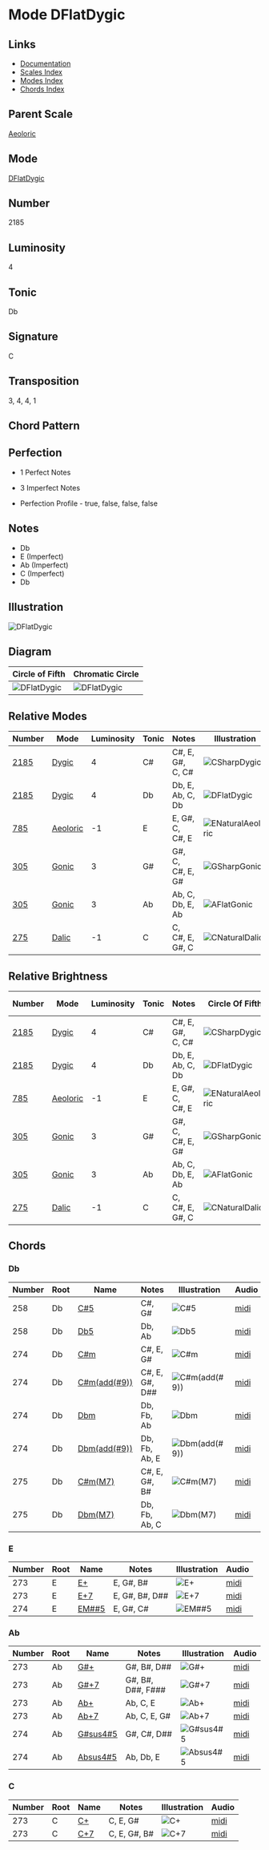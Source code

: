 # Mode DFlatDygic

## Links

- [Documentation](README.md)
- [Scales Index](Scales.md)
- [Modes Index](Modes.md)
- [Chords Index](Chords.md)

## Parent Scale

[Aeoloric](ScaleAeoloric.md)

## Mode

[DFlatDygic](ModeDFlatDygic.md)

## Number

2185

## Luminosity

4

## Tonic

Db

## Signature

C

## Transposition

3, 4, 4, 1

## Chord Pattern



## Perfection

 - 1 Perfect Notes

 - 3 Imperfect Notes

 - Perfection Profile - true, false, false, false

## Notes

- Db
- E (Imperfect)
- Ab (Imperfect)
- C (Imperfect)
- Db

## Illustration

![DFlatDygic](ModeDFlatDygic.png)

## Diagram

| Circle of Fifth | Chromatic Circle |
|-----------------|------------------|
| ![DFlatDygic](CircleOfFifthModeDFlatDygic.svg) | ![DFlatDygic](ChromaticCircleModeDFlatDygic.svg) |
## Relative Modes

| Number | Mode | Luminosity | Tonic | Notes | Illustration |
|--------|------|------------|-------|-------|--------------|
| [2185](https://ianring.com/musictheory/scales/2185) | [Dygic](ModeDygic.md) | 4 | C# | C#, E, G#, C, C# | ![CSharpDygic](ModeCSharpDygic.png) |
| [2185](https://ianring.com/musictheory/scales/2185) | [Dygic](ModeDygic.md) | 4 | Db | Db, E, Ab, C, Db | ![DFlatDygic](ModeDFlatDygic.png) |
| [785](https://ianring.com/musictheory/scales/785) | [Aeoloric](ModeAeoloric.md) | -1 | E | E, G#, C, C#, E | ![ENaturalAeoloric](ModeENaturalAeoloric.png) |
| [305](https://ianring.com/musictheory/scales/305) | [Gonic](ModeGonic.md) | 3 | G# | G#, C, C#, E, G# | ![GSharpGonic](ModeGSharpGonic.png) |
| [305](https://ianring.com/musictheory/scales/305) | [Gonic](ModeGonic.md) | 3 | Ab | Ab, C, Db, E, Ab | ![AFlatGonic](ModeAFlatGonic.png) |
| [275](https://ianring.com/musictheory/scales/275) | [Dalic](ModeDalic.md) | -1 | C | C, C#, E, G#, C | ![CNaturalDalic](ModeCNaturalDalic.png) |
## Relative Brightness

| Number | Mode | Luminosity | Tonic | Notes | Circle Of Fifth | Chromatic Circle |
|--------|------|------------|-------|-------|-----------------|------------------|
| [2185](https://ianring.com/musictheory/scales/2185) | [Dygic](ModeDygic.md) | 4 | C# | C#, E, G#, C, C# | ![CSharpDygic](CircleOfFifthModeCSharpDygic.svg) | ![CSharpDygic](ChromaticCircleModeCSharpDygic.svg) |
| [2185](https://ianring.com/musictheory/scales/2185) | [Dygic](ModeDygic.md) | 4 | Db | Db, E, Ab, C, Db | ![DFlatDygic](CircleOfFifthModeDFlatDygic.svg) | ![DFlatDygic](ChromaticCircleModeDFlatDygic.svg) |
| [785](https://ianring.com/musictheory/scales/785) | [Aeoloric](ModeAeoloric.md) | -1 | E | E, G#, C, C#, E | ![ENaturalAeoloric](CircleOfFifthModeENaturalAeoloric.svg) | ![ENaturalAeoloric](ChromaticCircleModeENaturalAeoloric.svg) |
| [305](https://ianring.com/musictheory/scales/305) | [Gonic](ModeGonic.md) | 3 | G# | G#, C, C#, E, G# | ![GSharpGonic](CircleOfFifthModeGSharpGonic.svg) | ![GSharpGonic](ChromaticCircleModeGSharpGonic.svg) |
| [305](https://ianring.com/musictheory/scales/305) | [Gonic](ModeGonic.md) | 3 | Ab | Ab, C, Db, E, Ab | ![AFlatGonic](CircleOfFifthModeAFlatGonic.svg) | ![AFlatGonic](ChromaticCircleModeAFlatGonic.svg) |
| [275](https://ianring.com/musictheory/scales/275) | [Dalic](ModeDalic.md) | -1 | C | C, C#, E, G#, C | ![CNaturalDalic](CircleOfFifthModeCNaturalDalic.svg) | ![CNaturalDalic](ChromaticCircleModeCNaturalDalic.svg) |

## Chords

### Db

| Number | Root | Name | Notes | Illustration | Audio |
|--------|------|------|-------|--------------|-------|
| 258 | Db | [C#5](ChordCSharpPowerChord.md) | C#, G# | ![C#5](ChordCSharpPowerChordRootPosition.png) | [midi](ChordCSharpPowerChordRootPosition.mid) |
| 258 | Db | [Db5](ChordDFlatPowerChord.md) | Db, Ab | ![Db5](ChordDFlatPowerChordRootPosition.png) | [midi](ChordDFlatPowerChordRootPosition.mid) |
| 274 | Db | [C#m](ChordCSharpMinor.md) | C#, E, G# | ![C#m](ChordCSharpMinorRootPosition.png) | [midi](ChordCSharpMinorRootPosition.mid) |
| 274 | Db | [C#m(add(#9))](ChordCSharpMinorAddSharpNinth.md) | C#, E, G#, D## | ![C#m(add(#9))](ChordCSharpMinorAddSharpNinthRootPosition.png) | [midi](ChordCSharpMinorAddSharpNinthRootPosition.mid) |
| 274 | Db | [Dbm](ChordDFlatMinor.md) | Db, Fb, Ab | ![Dbm](ChordDFlatMinorRootPosition.png) | [midi](ChordDFlatMinorRootPosition.mid) |
| 274 | Db | [Dbm(add(#9))](ChordDFlatMinorAddSharpNinth.md) | Db, Fb, Ab, E | ![Dbm(add(#9))](ChordDFlatMinorAddSharpNinthRootPosition.png) | [midi](ChordDFlatMinorAddSharpNinthRootPosition.mid) |
| 275 | Db | [C#m(M7)](ChordCSharpMinorMajorSeventh.md) | C#, E, G#, B# | ![C#m(M7)](ChordCSharpMinorMajorSeventhRootPosition.png) | [midi](ChordCSharpMinorMajorSeventhRootPosition.mid) |
| 275 | Db | [Dbm(M7)](ChordDFlatMinorMajorSeventh.md) | Db, Fb, Ab, C | ![Dbm(M7)](ChordDFlatMinorMajorSeventhRootPosition.png) | [midi](ChordDFlatMinorMajorSeventhRootPosition.mid) |

### E

| Number | Root | Name | Notes | Illustration | Audio |
|--------|------|------|-------|--------------|-------|
| 273 | E | [E+](ChordENaturalAugmented.md) | E, G#, B# | ![E+](ChordENaturalAugmentedRootPosition.png) | [midi](ChordENaturalAugmentedRootPosition.mid) |
| 273 | E | [E+7](ChordENaturalAugmentedAugmentedSeventh.md) | E, G#, B#, D## | ![E+7](ChordENaturalAugmentedAugmentedSeventhRootPosition.png) | [midi](ChordENaturalAugmentedAugmentedSeventhRootPosition.mid) |
| 274 | E | [EM##5](ChordENaturalMajorDoubleSharpFifth.md) | E, G#, C# | ![EM##5](ChordENaturalMajorDoubleSharpFifthRootPosition.png) | [midi](ChordENaturalMajorDoubleSharpFifthRootPosition.mid) |

### Ab

| Number | Root | Name | Notes | Illustration | Audio |
|--------|------|------|-------|--------------|-------|
| 273 | Ab | [G#+](ChordGSharpAugmented.md) | G#, B#, D## | ![G#+](ChordGSharpAugmentedRootPosition.png) | [midi](ChordGSharpAugmentedRootPosition.mid) |
| 273 | Ab | [G#+7](ChordGSharpAugmentedAugmentedSeventh.md) | G#, B#, D##, F### | ![G#+7](ChordGSharpAugmentedAugmentedSeventhRootPosition.png) | [midi](ChordGSharpAugmentedAugmentedSeventhRootPosition.mid) |
| 273 | Ab | [Ab+](ChordAFlatAugmented.md) | Ab, C, E | ![Ab+](ChordAFlatAugmentedRootPosition.png) | [midi](ChordAFlatAugmentedRootPosition.mid) |
| 273 | Ab | [Ab+7](ChordAFlatAugmentedAugmentedSeventh.md) | Ab, C, E, G# | ![Ab+7](ChordAFlatAugmentedAugmentedSeventhRootPosition.png) | [midi](ChordAFlatAugmentedAugmentedSeventhRootPosition.mid) |
| 274 | Ab | [G#sus4#5](ChordGSharpSuspendedFourthSharpFifth.md) | G#, C#, D## | ![G#sus4#5](ChordGSharpSuspendedFourthSharpFifthRootPosition.png) | [midi](ChordGSharpSuspendedFourthSharpFifthRootPosition.mid) |
| 274 | Ab | [Absus4#5](ChordAFlatSuspendedFourthSharpFifth.md) | Ab, Db, E | ![Absus4#5](ChordAFlatSuspendedFourthSharpFifthRootPosition.png) | [midi](ChordAFlatSuspendedFourthSharpFifthRootPosition.mid) |

### C

| Number | Root | Name | Notes | Illustration | Audio |
|--------|------|------|-------|--------------|-------|
| 273 | C | [C+](ChordCNaturalAugmented.md) | C, E, G# | ![C+](ChordCNaturalAugmentedRootPosition.png) | [midi](ChordCNaturalAugmentedRootPosition.mid) |
| 273 | C | [C+7](ChordCNaturalAugmentedAugmentedSeventh.md) | C, E, G#, B# | ![C+7](ChordCNaturalAugmentedAugmentedSeventhRootPosition.png) | [midi](ChordCNaturalAugmentedAugmentedSeventhRootPosition.mid) |


